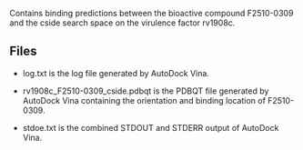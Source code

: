 Contains binding predictions between the bioactive compound F2510-0309 and the cside search space on the virulence factor rv1908c.

## Files

- log.txt is the log file generated by AutoDock Vina.

- rv1908c_F2510-0309_cside.pdbqt is the PDBQT file generated by AutoDock Vina containing the orientation and binding location of F2510-0309.

- stdoe.txt is the combined STDOUT and STDERR output of AutoDock Vina.

